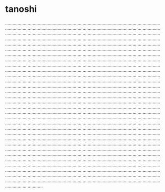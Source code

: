 # tanoshi
..................................................................................................................................................................................................................................................................................................................................................................................................................................................................................................................................................................................................................................................................................................................................................................................................................................................................................................................................................................................................................................................................................................................................................................................................................................................................................................................................................................................................................................................................................................................................................................................................................................................................................................................................................................................................................................................................................................................................................................................................................................................................................................................................................................................................................................................................................................................................................................................................................................................................................................................................................................................................................................................................................................................................................................................................................................................................................................................................................................................................................................................................................................................................................................................................................................................................................................................................................................................................................................................................................................................................................................................................................................................................................................................................................................................................................................................................................................................................................................................................................................